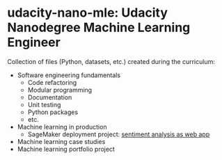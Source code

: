 # udacity-nano-mle: Udacity Nanodegree Machine Learning Engineer

Collection of files (Python, datasets, etc.) created during the curriculum:
- Software engineering fundamentals
    - Code refactoring
    - Modular programming
    - Documentation
    - Unit testing
    - Python packages
    - etc.
- Machine learning in production
    - SageMaker deployment project: [sentiment analysis as web app](https://github.com/benjaminperucco/udacity-nano-mle/tree/master/3%20Machine%20Learning%20in%20Production/Project)
- Machine learning case studies
- Machine learning portfolio project

